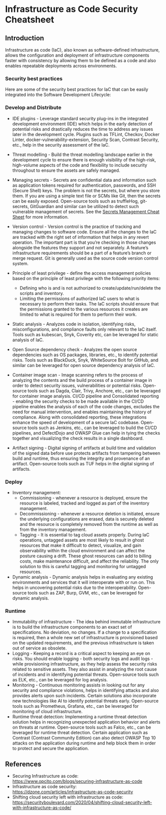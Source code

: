 <!---
Copyright 2021 Nokia
Licensed under the Creative Commons Attribution-ShareAlike 3.0 Unported License
SPDX-License-Identifier: CC-BY-SA-3.0
--->

# Infrastructure as Code Security Cheatsheet

## Introduction

Infrastructure as code (IaC), also known as software-defined infrastructure, allows the configuration and deployment of infrastructure components faster with consistency by allowing them to be defined as a code and also enables repeatable deployments across environments.

### Security best practices

Here are some of the security best practices for IaC that can be easily integrated into the Software Development Lifecycle:

### Develop and Distribute

- IDE plugins - Leverage standard security plug-ins in the integrated development environment (IDE) which helps in the early detection of potential risks and drastically reduces the time to address any issues later in the development cycle. Plugins such as TFLint, Checkov, Docker Linter, docker-vulnerability-extension, Security Scan, Contrast Security, etc., help in the security assessment of the IaC.
- Threat modelling - Build the threat modelling landscape earlier in the development cycle to ensure there is enough visibility of the high-risk, high-volume aspects of the code and flexibility to include security throughout to ensure the assets are safely managed.
- Managing secrets -  Secrets are confidential data and information such as application tokens required for authentication, passwords, and SSH (Secure Shell) keys. The problem is not the secrets, but where you store them. If you are using a simple text file or SCMs like Git, then the secrets can be easily exposed. Open-source tools such as truffleHog, git-secrets, GitGuardian and similar can be utilized to detect such vulnerable management of secrets. See the [Secrets Management Cheat Sheet](Secrets_Management_Cheat_Sheet.md) for more information.
- Version control - Version control is the practice of tracking and managing changes to software code. Ensure all the changes to the IaC are tracked with the right set of information that helps in any revert operation. The important part is that you’re checking in those changes alongside the features they support and not separately. A feature’s infrastructure requirements should be a part of a feature’s branch or merge request. Git is generally used as the source code version control system.
- Principle of least privilege - define the access management policies based on the principle of least privilege with the following priority items:
  
    - Defining who is and is not authorized to create/update/run/delete the scripts and inventory.
    - Limiting the permissions of authorized IaC users to what is necessary to perform their tasks. The IaC scripts should ensure that the permissions granted to the various resources it creates are limited to what is required for them to perform their work.

- Static analysis - Analyzes code in isolation, identifying risks, misconfigurations, and compliance faults only relevant to the IaC itself. Tools such as kubescan, Snyk, Coverity etc, can be leveraged for static analysis of IaC.
- Open Source dependency check - Analyzes the open source dependencies such as OS packages, libraries, etc., to identify potential risks. Tools such as BlackDuck, Snyk, WhiteSource Bolt for GitHub, and similar can be leveraged for open source dependency analysis of IaC.
- Container image scan - Image scanning refers to the process of analyzing the contents and the build process of a container image in order to detect security issues, vulnerabilities or potential risks. Open-source tools such as Dagda, Clair, Trivy, Anchore, etc., can be leveraged for container image analysis.
CI/CD pipeline and Consolidated reporting - enabling the security checks to be made available in the CI/CD pipeline enables the analysis of each of the code changes, excludes the need for manual intervention, and enables maintaining the history of compliance. Along with consolidated reporting, these integrations enhance the speed of development of a secure IaC codebase. Open-source tools such as Jenkins, etc., can be leveraged to build the CI/CD pipelines, and DefectDojo and OWASP Glue can help in tying the checks together and visualizing the check results in a single dashboard.
- Artifact signing - Digital signing of artifacts at build time and validation of the signed data before use protects artifacts from tampering between build and runtime, thus ensuring the integrity and provenance of an artifact. Open-source tools such as TUF helps in the digital signing of artifacts.

### Deploy

- Inventory management:
    - Commissioning - whenever a resource is deployed, ensure the resource is labeled, tracked and logged as part of the inventory management.
    - Decommissioning - whenever a resource deletion is initiated, ensure the underlying configurations are erased, data is securely deleted and the resource is completely removed from the runtime as well as from the inventory management.
    - Tagging - It is essential to tag cloud assets properly. During IaC operations, untagged assets are most likely to result in ghost resources that make it difficult to detect, visualize, and gain observability within the cloud environment and can affect the posture causing a drift. These ghost resources can add to billing costs, make maintenance difficult, and affect the reliability. The only solution to this is careful tagging and monitoring for untagged resources.
- Dynamic analysis - Dynamic analysis helps in evaluating any existing environments and services that it will interoperate with or run on. This helps in uncovering potential risks due to the interoperability. Open-source tools such as ZAP, Burp, GVM, etc., can be leveraged for dynamic analysis.

### Runtime

- Immutability of infrastructure - The idea behind immutable infrastructure is to build the infrastructure components to an exact set of specifications. No deviation, no changes. If a change to a specification is required, then a whole new set of infrastructure is provisioned based on the updated requirements, and the previous infrastructure is taken out of service as obsolete.
- Logging - Keeping a record is a critical aspect to keeping an eye on risks. You should enable logging - both security logs and audit logs - while provisioning infrastructure, as they help assess the security risks related to sensitive assets. They also assist in analyzing the root cause of incidents and in identifying potential threats. Open-source tools such as ELK, etc., can be leveraged for log analysis.
- Monitoring - Continuous monitoring assists in looking out for any security and compliance violations, helps in identifying attacks and also provides alerts upon such incidents. Certain solutions also incorporate new technologies like AI to identify potential threats early. Open-source tools such as Prometheus, Grafana, etc., can be leveraged for monitoring of cloud infrastructure.
- Runtime threat detection: Implementing a runtime threat detection solution helps in recognizing unexpected application behavior and alerts on threats at runtime. Open-source tools such as Falco, etc., can be leveraged for runtime threat detection. Certain application such as Contrast (Contrast Community Edition) can also detect OWASP Top 10 attacks on the application during runtime and help block them in order to protect and secure the application.

## References

- Securing Infrastructure as code: <https://www.opcito.com/blogs/securing-infrastructure-as-code>
- Infrastructure as code security: <https://dzone.com/articles/infrastructure-as-code-security>
- Shifting cloud security left with infrastructure as code: <https://securityboulevard.com/2020/04/shifting-cloud-security-left-with-infrastructure-as-code/>

